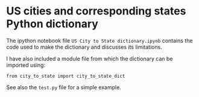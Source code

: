 # US cities and corresponding states Python dictionary
The ipython notebook file `US City to State dictionary.ipynb` contains the code used to make the dictionary and discusses its limitations.

I have also included a module file from which the dictionary can be imported using:
```
from city_to_state import city_to_state_dict
```
See also the `test.py` file for a simple example.
